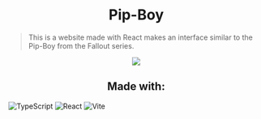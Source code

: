 <h1 align= "center">Pip-Boy </h1>

> This is a website made with React makes an interface similar to the Pip-Boy from the Fallout series.

<p align="center">
  <img src="https://media1.giphy.com/media/v1.Y2lkPTc5MGI3NjExZmg4MjhkZWl2MXJpeHgzdXdyZ29lanN6Nms4YnR3Ym5obGxjejgzbiZlcD12MV9pbnRlcm5hbF9naWZfYnlfaWQmY3Q9Zw/YqMF4AHYlGEWk/giphy.gif"/>
</p>


<h2 align= "center">Made with: </h2>

![TypeScript](https://img.shields.io/badge/typescript-%23007ACC.svg?style=for-the-badge&logo=typescript&logoColor=white)
![React](https://img.shields.io/badge/react-%2320232a.svg?style=for-the-badge&logo=react&logoColor=%2361DAFB)
![Vite](https://img.shields.io/badge/vite-%23646CFF.svg?style=for-the-badge&logo=vite&logoColor=white)


